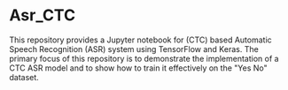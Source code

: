 # Asr_CTC
This repository provides a Jupyter notebook for (CTC) based Automatic Speech Recognition (ASR) system using TensorFlow and Keras. The primary focus of this repository is to demonstrate the implementation of a CTC ASR model and to show how to train it effectively on the "Yes No" dataset.
